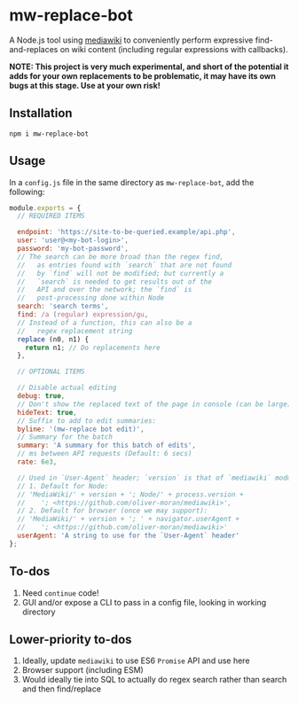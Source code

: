 # mw-replace-bot

A Node.js tool using [mediawiki](https://github.com/oliver-moran/mediawiki)
to conveniently perform expressive find-and-replaces on wiki content
(including regular expressions with callbacks).

**NOTE: This project is very much experimental, and short of the
potential it adds for your own replacements to be problematic, it may
have its own bugs at this stage. Use at your own risk!**

## Installation

```
npm i mw-replace-bot
```

## Usage

In a `config.js` file in the same directory as `mw-replace-bot`,
add the following:

```js
module.exports = {
  // REQUIRED ITEMS

  endpoint: 'https://site-to-be-queried.example/api.php',
  user: 'user@<my-bot-login>',
  password: 'my-bot-password',
  // The search can be more broad than the regex find,
  //   as entries found with `search` that are not found
  //   by `find` will not be modified; but currently a
  //   `search` is needed to get results out of the
  //   API and over the network; the `find` is
  //   post-processing done within Node
  search: 'search terms',
  find: /a (regular) expression/gu,
  // Instead of a function, this can also be a
  //   regex replacement string
  replace (n0, n1) {
    return n1; // Do replacements here
  },

  // OPTIONAL ITEMS

  // Disable actual editing
  debug: true,
  // Don't show the replaced text of the page in console (can be large)
  hideText: true,
  // Suffix to add to edit summaries:
  byline: '(mw-replace bot edit)',
  // Summary for the batch
  summary: 'A summary for this batch of edits',
  // ms between API requests (Default: 6 secs)
  rate: 6e3,

  // Used in `User-Agent` header; `version` is that of `mediawiki` module
  // 1. Default for Node:
  // 'MediaWiki/' + version + '; Node/' + process.version +
  //    '; <https://github.com/oliver-moran/mediawiki>',
  // 2. Default for browser (once we may support):
  // 'MediaWiki/' + version + '; ' + navigator.userAgent +
  //    '; <https://github.com/oliver-moran/mediawiki>'
  userAgent: 'A string to use for the `User-Agent` header'
};
```

## To-dos

1. Need `continue` code!
1. GUI and/or expose a CLI to pass in a config file, looking in working directory

## Lower-priority to-dos

1. Ideally, update `mediawiki` to use ES6 `Promise` API and use here
1. Browser support (including ESM)
1. Would ideally tie into SQL to actually do regex search rather than search
    and then find/replace
